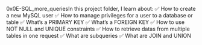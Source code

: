 
0x0E-SQL_more_queriesIn this project folder, I learn about:
✅ How to create a new MySQL user
✅ How to manage privileges for a user to a database or table
✅ What’s a PRIMARY KEY
✅ What’s a FOREIGN KEY
✅ How to use NOT NULL and UNIQUE constraints
✅ How to retrieve datas from multiple tables in one request
✅ What are subqueries
✅ What are JOIN and UNION
